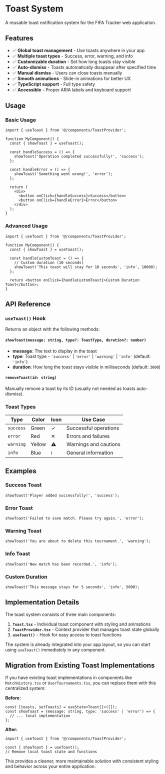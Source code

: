 # Toast System

A reusable toast notification system for the FIFA Tracker web application.

## Features

- ✅ **Global toast management** - Use toasts anywhere in your app
- ✅ **Multiple toast types** - Success, error, warning, and info
- ✅ **Customizable duration** - Set how long toasts stay visible
- ✅ **Auto-dismiss** - Toasts automatically disappear after specified time
- ✅ **Manual dismiss** - Users can close toasts manually
- ✅ **Smooth animations** - Slide-in animations for better UX
- ✅ **TypeScript support** - Full type safety
- ✅ **Accessible** - Proper ARIA labels and keyboard support

## Usage

### Basic Usage

```tsx
import { useToast } from '@/components/ToastProvider';

function MyComponent() {
  const { showToast } = useToast();

  const handleSuccess = () => {
    showToast('Operation completed successfully!', 'success');
  };

  const handleError = () => {
    showToast('Something went wrong!', 'error');
  };

  return (
    <div>
      <button onClick={handleSuccess}>Success</button>
      <button onClick={handleError}>Error</button>
    </div>
  );
}
```

### Advanced Usage

```tsx
import { useToast } from '@/components/ToastProvider';

function MyComponent() {
  const { showToast } = useToast();

  const handleCustomToast = () => {
    // Custom duration (10 seconds)
    showToast('This toast will stay for 10 seconds', 'info', 10000);
  };

  return <button onClick={handleCustomToast}>Custom Duration Toast</button>;
}
```

## API Reference

### `useToast()` Hook

Returns an object with the following methods:

#### `showToast(message: string, type?: ToastType, duration?: number)`

- **message**: The text to display in the toast
- **type**: Toast type - `'success'` | `'error'` | `'warning'` | `'info'` (default: `'info'`)
- **duration**: How long the toast stays visible in milliseconds (default: `3000`)

#### `removeToast(id: string)`

Manually remove a toast by its ID (usually not needed as toasts auto-dismiss).

### Toast Types

| Type      | Color  | Icon | Use Case              |
| --------- | ------ | ---- | --------------------- |
| `success` | Green  | ✓    | Successful operations |
| `error`   | Red    | ✕    | Errors and failures   |
| `warning` | Yellow | ⚠   | Warnings and cautions |
| `info`    | Blue   | ℹ   | General information   |

## Examples

### Success Toast

```tsx
showToast('Player added successfully!', 'success');
```

### Error Toast

```tsx
showToast('Failed to save match. Please try again.', 'error');
```

### Warning Toast

```tsx
showToast('You are about to delete this tournament.', 'warning');
```

### Info Toast

```tsx
showToast('New match has been recorded.', 'info');
```

### Custom Duration

```tsx
showToast('This message stays for 5 seconds', 'info', 5000);
```

## Implementation Details

The toast system consists of three main components:

1. **`Toast.tsx`** - Individual toast component with styling and animations
2. **`ToastProvider.tsx`** - Context provider that manages toast state globally
3. **`useToast()`** - Hook for easy access to toast functions

The system is already integrated into your app layout, so you can start using `useToast()` immediately in any component.

## Migration from Existing Toast Implementations

If you have existing toast implementations in components like `MatchHistory.tsx` or `UserTournaments.tsx`, you can replace them with this centralized system:

**Before:**

```tsx
const [toasts, setToasts] = useState<Toast[]>([]);
const showToast = (message: string, type: 'success' | 'error') => {
  // ... local implementation
};
```

**After:**

```tsx
import { useToast } from '@/components/ToastProvider';

const { showToast } = useToast();
// Remove local toast state and functions
```

This provides a cleaner, more maintainable solution with consistent styling and behavior across your entire application.
